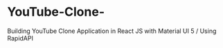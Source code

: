 # YouTube-Clone-
Building YouTube Clone Application in React JS with Material UI 5 / Using RapidAPI 

